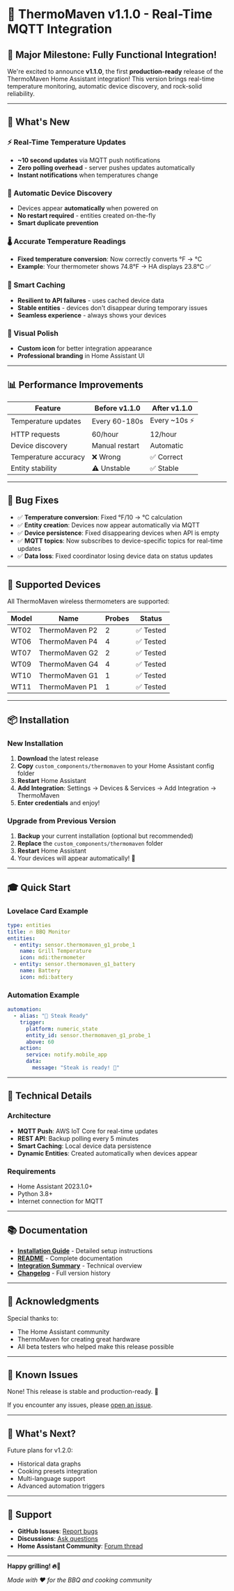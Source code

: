 # 🎉 ThermoMaven v1.1.0 - Real-Time MQTT Integration

## 🎊 Major Milestone: Fully Functional Integration!

We're excited to announce **v1.1.0**, the first **production-ready** release of the ThermoMaven Home Assistant integration! This version brings real-time temperature monitoring, automatic device discovery, and rock-solid reliability.

---

## 🚀 What's New

### ⚡ Real-Time Temperature Updates
- **~10 second updates** via MQTT push notifications
- **Zero polling overhead** - server pushes updates automatically
- **Instant notifications** when temperatures change

### 🎨 Automatic Device Discovery
- Devices appear **automatically** when powered on
- **No restart required** - entities created on-the-fly
- **Smart duplicate prevention**

### 🌡️ Accurate Temperature Readings
- **Fixed temperature conversion**: Now correctly converts °F → °C
- **Example**: Your thermometer shows 74.8°F → HA displays 23.8°C ✅

### 💾 Smart Caching
- **Resilient to API failures** - uses cached device data
- **Stable entities** - devices don't disappear during temporary issues
- **Seamless experience** - always shows your devices

### 🎨 Visual Polish
- **Custom icon** for better integration appearance
- **Professional branding** in Home Assistant UI

---

## 📊 Performance Improvements

| Feature | Before v1.1.0 | After v1.1.0 |
|---------|---------------|--------------|
| Temperature updates | Every 60-180s | Every ~10s ⚡ |
| HTTP requests | 60/hour | 12/hour |
| Device discovery | Manual restart | Automatic |
| Temperature accuracy | ❌ Wrong | ✅ Correct |
| Entity stability | ⚠️ Unstable | ✅ Stable |

---

## 🐛 Bug Fixes

- ✅ **Temperature conversion**: Fixed °F/10 → °C calculation
- ✅ **Entity creation**: Devices now appear automatically via MQTT
- ✅ **Device persistence**: Fixed disappearing devices when API is empty
- ✅ **MQTT topics**: Now subscribes to device-specific topics for real-time updates
- ✅ **Data loss**: Fixed coordinator losing device data on status updates

---

## 🎯 Supported Devices

All ThermoMaven wireless thermometers are supported:

| Model | Name | Probes | Status |
|-------|------|--------|--------|
| WT02 | ThermoMaven P2 | 2 | ✅ Tested |
| WT06 | ThermoMaven P4 | 4 | ✅ Tested |
| WT07 | ThermoMaven G2 | 2 | ✅ Tested |
| WT09 | ThermoMaven G4 | 4 | ✅ Tested |
| WT10 | ThermoMaven G1 | 1 | ✅ Tested |
| WT11 | ThermoMaven P1 | 1 | ✅ Tested |

---

## 📦 Installation

### New Installation

1. **Download** the latest release
2. **Copy** `custom_components/thermomaven` to your Home Assistant config folder
3. **Restart** Home Assistant
4. **Add Integration**: Settings → Devices & Services → Add Integration → ThermoMaven
5. **Enter credentials** and enjoy!

### Upgrade from Previous Version

1. **Backup** your current installation (optional but recommended)
2. **Replace** the `custom_components/thermomaven` folder
3. **Restart** Home Assistant
4. Your devices will appear automatically! 🎉

---

## 🎓 Quick Start

### Lovelace Card Example

```yaml
type: entities
title: 🔥 BBQ Monitor
entities:
  - entity: sensor.thermomaven_g1_probe_1
    name: Grill Temperature
    icon: mdi:thermometer
  - entity: sensor.thermomaven_g1_battery
    name: Battery
    icon: mdi:battery
```

### Automation Example

```yaml
automation:
  - alias: "🍖 Steak Ready"
    trigger:
      platform: numeric_state
      entity_id: sensor.thermomaven_g1_probe_1
      above: 60
    action:
      service: notify.mobile_app
      data:
        message: "Steak is ready! 🍖"
```

---

## 🔧 Technical Details

### Architecture
- **MQTT Push**: AWS IoT Core for real-time updates
- **REST API**: Backup polling every 5 minutes
- **Smart Caching**: Local device data persistence
- **Dynamic Entities**: Created automatically when devices appear

### Requirements
- Home Assistant 2023.1.0+
- Python 3.8+
- Internet connection for MQTT

---

## 📚 Documentation

- **[Installation Guide](HOMEASSISTANT_INSTALLATION.md)** - Detailed setup instructions
- **[README](README.md)** - Complete documentation
- **[Integration Summary](INTEGRATION_SUMMARY.md)** - Technical overview
- **[Changelog](CHANGELOG.md)** - Full version history

---

## 🙏 Acknowledgments

Special thanks to:
- The Home Assistant community
- ThermoMaven for creating great hardware
- All beta testers who helped make this release possible

---

## 🐛 Known Issues

None! This release is stable and production-ready. 🎉

If you encounter any issues, please [open an issue](https://github.com/djiesr/thermomaven-ha/issues).

---

## 🔮 What's Next?

Future plans for v1.2.0:
- Historical data graphs
- Cooking presets integration
- Multi-language support
- Advanced automation triggers

---

## 💬 Support

- **GitHub Issues**: [Report bugs](https://github.com/djiesr/thermomaven-ha/issues)
- **Discussions**: [Ask questions](https://github.com/djiesr/thermomaven-ha/discussions)
- **Home Assistant Community**: [Forum thread](https://community.home-assistant.io/)

---

**Happy grilling! 🔥🍖**

*Made with ❤️ for the BBQ and cooking community*

